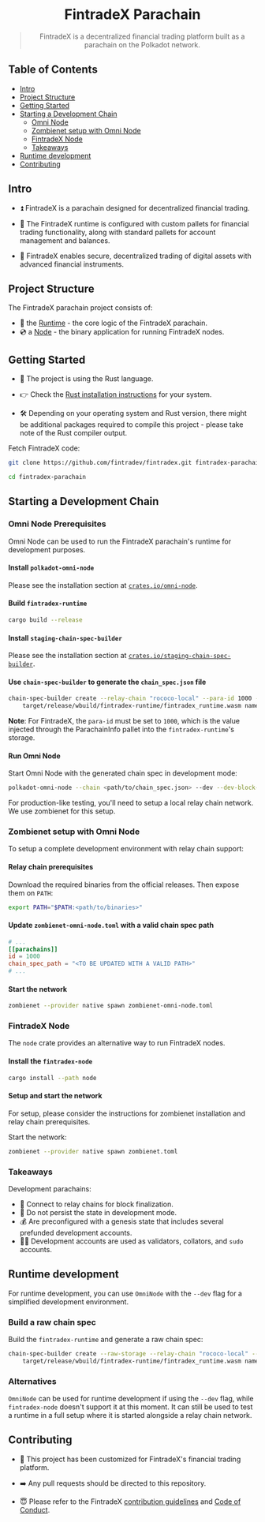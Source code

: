 <div align="center">

# FintradeX Parachain

> FintradeX is a decentralized financial trading platform built as a parachain on the Polkadot network.

</div>

## Table of Contents

- [Intro](#intro)
- [Project Structure](#project-structure)
- [Getting Started](#getting-started)
- [Starting a Development Chain](#starting-a-development-chain)
  - [Omni Node](#omni-node-prerequisites)
  - [Zombienet setup with Omni Node](#zombienet-setup-with-omni-node)
  - [FintradeX Node](#fintradex-node)
  - [Takeaways](#takeaways)
- [Runtime development](#runtime-development)
- [Contributing](#contributing)

## Intro

- ⏫ FintradeX is a parachain designed for decentralized financial trading.

- 🔧 The FintradeX runtime is configured with custom pallets for financial trading functionality, along with standard pallets
for account management and balances.

- 💱 FintradeX enables secure, decentralized trading of digital assets with advanced financial instruments.

## Project Structure

The FintradeX parachain project consists of:

- 🧮 the [Runtime](./runtime/README.md) - the core logic of the FintradeX parachain.
- 💿 a [Node](./node/README.md) - the binary application for running FintradeX nodes.

## Getting Started

- 🦀 The project is using the Rust language.

- 👉 Check the
[Rust installation instructions](https://www.rust-lang.org/tools/install) for your system.

- 🛠️ Depending on your operating system and Rust version, there might be additional
packages required to compile this project - please take note of the Rust compiler output.

Fetch FintradeX code:

```sh
git clone https://github.com/fintradev/fintradex.git fintradex-parachain

cd fintradex-parachain
```

## Starting a Development Chain

### Omni Node Prerequisites

Omni Node can be used to run the FintradeX parachain's runtime for development purposes.

#### Install `polkadot-omni-node`

Please see the installation section at [`crates.io/omni-node`](https://crates.io/crates/polkadot-omni-node).

#### Build `fintradex-runtime`

```sh
cargo build --release
```

#### Install `staging-chain-spec-builder`

Please see the installation section at [`crates.io/staging-chain-spec-builder`](https://crates.io/crates/staging-chain-spec-builder).

#### Use `chain-spec-builder` to generate the `chain_spec.json` file

```sh
chain-spec-builder create --relay-chain "rococo-local" --para-id 1000 --runtime \
    target/release/wbuild/fintradex-runtime/fintradex_runtime.wasm named-preset development
```

**Note**: For FintradeX, the `para-id` must be set to `1000`, which is the value injected through the ParachainInfo
pallet into the `fintradex-runtime`'s storage.

#### Run Omni Node

Start Omni Node with the generated chain spec in development mode:

```bash
polkadot-omni-node --chain <path/to/chain_spec.json> --dev --dev-block-time 1000
```

For production-like testing, you'll need to setup a local relay chain network. We use zombienet for this setup.

### Zombienet setup with Omni Node

To setup a complete development environment with relay chain support:

#### Relay chain prerequisites

Download the required binaries from the official releases. Then expose them on `PATH`:

```sh
export PATH="$PATH:<path/to/binaries>"
```

#### Update `zombienet-omni-node.toml` with a valid chain spec path

```toml
# ...
[[parachains]]
id = 1000
chain_spec_path = "<TO BE UPDATED WITH A VALID PATH>"
# ...
```

#### Start the network

```sh
zombienet --provider native spawn zombienet-omni-node.toml
```

### FintradeX Node

The `node` crate provides an alternative way to run FintradeX nodes.

#### Install the `fintradex-node`

```sh
cargo install --path node
```

#### Setup and start the network

For setup, please consider the instructions for zombienet installation and relay chain prerequisites.

Start the network:

```sh
zombienet --provider native spawn zombienet.toml
```

### Takeaways

Development parachains:

- 🔗 Connect to relay chains for block finalization.
- 🧹 Do not persist the state in development mode.
- 💰 Are preconfigured with a genesis state that includes several prefunded development accounts.
- 🧑‍⚖️ Development accounts are used as validators, collators, and `sudo` accounts.

## Runtime development

For runtime development, you can use `OmniNode` with the `--dev` flag for a simplified development environment.

### Build a raw chain spec

Build the `fintradex-runtime` and generate a raw chain spec:

```sh
chain-spec-builder create --raw-storage --relay-chain "rococo-local" --para-id 1000 --runtime \
    target/release/wbuild/fintradex-runtime/fintradex_runtime.wasm named-preset development
```

### Alternatives

`OmniNode` can be used for runtime development if using the `--dev` flag, while `fintradex-node` doesn't
support it at this moment. It can still be used to test a runtime in a full setup where it is started alongside a
relay chain network.

## Contributing

- 🔄 This project has been customized for FintradeX's financial trading platform.

- ➡️ Any pull requests should be directed to this repository.

- 😇 Please refer to the FintradeX
[contribution guidelines](https://github.com/fintradev/fintradex/blob/main/CONTRIBUTING.md) and
[Code of Conduct](https://github.com/fintradev/fintradex/blob/main/CODE_OF_CONDUCT.md).

